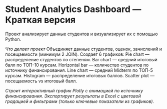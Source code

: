 # Student Analytics Dashboard — Краткая версия
Проект анализирует данные студентов и визуализирует их с помощью Python.

*Что делает проект*
Объединяет данные студентов, оценок, зачислений и посещаемости (минимум 2 JOIN).
Создает 6 графиков:
Pie chart — распределение студентов по степеням.
Bar chart — средний итоговый балл по ТОП-10 курсам.
Horizontal bar — количество студентов по источнику финансирования.
Line chart — средний Midterm по ТОП-5 курсам.
Histogram — распределение итоговых баллов.
Scatter plot — посещаемость vs итоговый балл.

*Строит интерактивный график Plotly с анимацией по источнику финансирования.*
*Экспортирует результаты в Excel с цветовой градацией и фильтрами (только ключевые показатели из графиков).*
